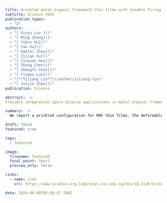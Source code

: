 ```yaml
---
title: Wrinkled metal-organic framework thin films with tunable Turing patterns for pliable integration
subtitle: Science 2024
publication_types:
  - "2"
authors:
  - "[ Xinyu Luo ]()"
  - "[ Ming Zhang]()"
  - "[ Yubin Hu]()"
  - "[ Yan Xu]()"
  - "[ Haofei Zhou]()"
  - "[ Zijian Xu]()"
  - "[ Yinxuan Hao]()"
  - "[ Sheng Chen]()"
  - "[ Shengfu Chen]()"
  - "[ Yingwu Luo]()"
  - "[**Yiliang Lin**](/author/yiliang-lin)"
  - "[ Junjie Zhao]()"
publication: Science

abstract:  >-
Flexible integration spurs diverse applications in metal-organic frameworks (MOFs). However, current configurations suffer from the trade-off between MOF loadings and mechanical compliance. We report a wrinkled configuration of MOF thin films. We established an interfacial synthesis confined and controlled by a polymer topcoat and achieved multiple Turing motifs in the wrinkled thin films. These films have complete MOF surface coverage and exhibit strain tolerance up to 53.2%. The enhanced mechanical properties allow film transfer onto various substrates. We obtained membranes with large H2/CO2 selectivity (41.2) and high H2 permeance (8.46 × 103 gas permeation units), showcasing negligible defects after transfer. We also achieved soft humidity sensors on delicate electrodes by avoiding exposure to harsh MOF synthesis conditions. These results highlight the potential of wrinkled MOF thin films for plug-and-play integration.

summary:  >-
  We report a wrinkled configuration for MOF thin films. The deformable structures confer enhanced strain tolerance, and the wrinkles provide additional exposed surfaces compared with that of planar configurations. Unlike common methods to produce wrinkled structures in other inorganic materials, we developed a synthesis protocol that uses diffusion-driven instability to generate wrinkled MOF thin films that could be utilized for gas seperation and electronics with flexible MOF films.

draft: false
featured: true

tags:
  - featured

image:
  filename: featured
  focal_point: Smart
  preview_only: false

links:
  - name: Link
    url: https://www-science-org.libproxy1.nus.edu.sg/doi/10.1126/science.adn8168

date: 2024-08-08T05:30:47.788Z
---
```

